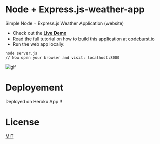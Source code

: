 # Node + Express.js-weather-app
Simple Node + Express.js Weather Application (website)

* Check out the **[Live Demo](https://web-codegrammer-weather-app.herokuapp.com/)**
* Read the full tutorial on how to build this application at [codeburst.io](https://codeburst.io)
* Run the web app locally:
```
node server.js
// Now open your browser and visit: localhost:8000
```
![gif](https://github.com/bmorelli25/simple-nodejs-weather-app/blob/master/giphy.gif?raw=true 'website gif')


# Deployement
Deployed on Heroku App !!

# License
[MIT](https://github.com/web-codegrammer/Node.js-Weather-App/blob/master/LICENSE)
